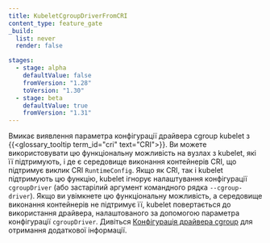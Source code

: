 ```yaml
---
title: KubeletCgroupDriverFromCRI
content_type: feature_gate
_build:
  list: never
  render: false

stages:
  - stage: alpha
    defaultValue: false
    fromVersion: "1.28"
    toVersion: "1.30"
  - stage: beta
    defaultValue: true
    fromVersion: "1.31"
---
```

Вмикає виявлення параметра конфігурації драйвера cgroup kubelet з {{<glossary_tooltip term_id="cri" text="CRI">}}. Ви можете використовувати цю функціональну можливість на вузлах з kubelet, які її підтримують, і де є середовище виконання контейнерів CRI, що підтримує виклик CRI `RuntimeConfig`. Якщо як CRI, так і kubelet підтримують цю функцію, kubelet ігнорує налаштування конфігурації `cgroupDriver` (або застарілий аргумент командного рядка `--cgroup-driver`). Якщо ви увімкнете цю функціональну можливість, а середовище виконання контейнерів не підтримує її, kubelet повертається до використання драйвера, налаштованого за допомогою параметра конфігурації `cgroupDriver`. Дивіться [Конфігурація драйвера cgroup](/uk/docs/tasks/administer-cluster/kubeadm/configure-cgroup-driver) для отримання додаткової інформації.
